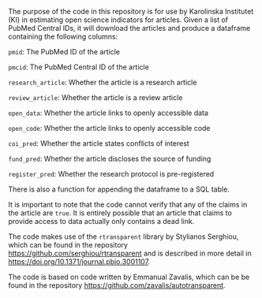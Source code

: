 The purpose of the code in this repository is for use by Karolinska Institutet (KI) in estimating open science indicators for articles. Given a list of PubMed Central IDs, it will download the articles and produce a dataframe containing the following columns:

`pmid`: The PubMed ID of the article

`pmcid`: The PubMed Central ID of the article

`research_article`: Whether the article is a research article

`review_article`: Whether the article is a review article

`open_data`: Whether the article links to openly accessible data

`open_code`: Whether the article links to openly accessible code

`coi_pred`: Whether the article states conflicts of interest

`fund_pred`: Whether the article discloses the source of funding

`register_pred`: Whether the research protocol is pre-registered

There is also a function for appending the dataframe to a SQL table.

It is important to note that the code cannot verify that any of the claims in the article are `true`. It is entirely possible that an article that claims to provide access to data actually only contains a dead link.

The code makes use of the `rtransparent` library by Stylianos Serghiou, which can be found in the repository https://github.com/serghiou/rtransparent and is described in more detail in https://doi.org/10.1371/journal.pbio.3001107.

The code is based on code written by Emmanual Zavalis, which can be be found in the repository https://github.com/zavalis/autotransparent.